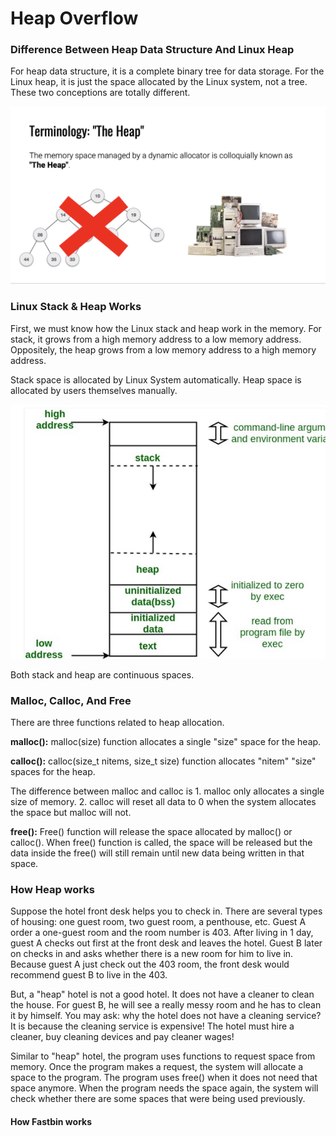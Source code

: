 # Heap Overflow

### Difference Between Heap Data Structure And Linux Heap

&#x20;For heap data structure, it is a complete binary tree for data storage. For the Linux heap, it is just the space allocated by the Linux system, not a tree. These two conceptions are totally different.

![](.gitbook/assets/image.png)

### Linux Stack & Heap Works

First, we must know how the Linux stack and heap work in the memory. For stack, it grows from a high memory address to a low memory address. Oppositely, the heap grows from a low memory address to a high memory address.&#x20;

Stack space is allocated by Linux System automatically. Heap space is allocated by users themselves manually.&#x20;



![](.gitbook/assets/18b9-Z3FV6X9SP9We8gSC3Q.jpeg)

Both stack and heap are continuous spaces.

### Malloc, Calloc, And Free

There are three functions related to heap allocation.

**malloc():**  malloc(size) function allocates a single "size" space for the heap.&#x20;

**calloc():**  calloc(size\_t nitems, size\_t size) function allocates "nitem" "size" spaces for the heap.&#x20;

The difference between malloc and calloc is 1. malloc only allocates a single size of memory. 2. calloc will reset all data to 0 when the system allocates the space but malloc will not.

**free():** Free() function will release the space allocated by malloc() or calloc(). When free() function is called, the space will be released but the data inside the free() will still remain until new data being written in that space.

### How Heap works

Suppose the hotel front desk helps you to check in. There are several types of housing: one guest room, two guest room, a penthouse, etc. Guest A order a one-guest room and the room number is 403.   After living in 1 day, guest A checks out first at the front desk and leaves the hotel. Guest B later on checks in and asks whether there is a new room for him to live in. Because guest A just check out the 403 room, the front desk would recommend guest B to live in the 403.

But, a "heap" hotel is not a good hotel. It does not have a cleaner to clean the house. For guest B, he will see a really messy room and he has to clean it by himself. You may ask: why the hotel does not have a cleaning service? It is because the cleaning service is expensive! The hotel must hire a cleaner, buy cleaning devices and pay cleaner wages!

Similar to "heap" hotel, the program uses functions to request space from memory. Once the program makes a request, the system will allocate a space to the program. The program uses free() when it does not need that space anymore. When the program needs the space again, the system will check whether there are some spaces that were being used previously.&#x20;



#### How Fastbin works













